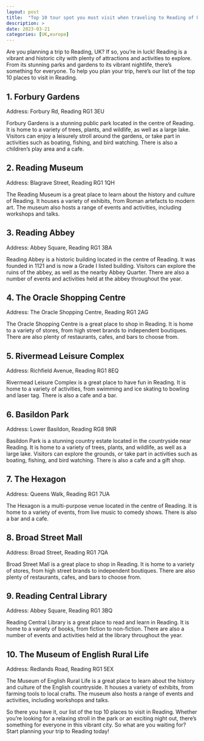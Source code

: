 ```yaml
---
layout: post
title:  "Top 10 tour spot you must visit when traveling to Reading of UK"
description: >
date: 2023-03-21
categories: [UK,europe]
---
```


Are you planning a trip to Reading, UK? If so, you’re in luck! Reading is a vibrant and historic city with plenty of attractions and activities to explore. From its stunning parks and gardens to its vibrant nightlife, there’s something for everyone. To help you plan your trip, here’s our list of the top 10 places to visit in Reading. 

## 1. Forbury Gardens

Address: Forbury Rd, Reading RG1 3EU

Forbury Gardens is a stunning public park located in the centre of Reading. It is home to a variety of trees, plants, and wildlife, as well as a large lake. Visitors can enjoy a leisurely stroll around the gardens, or take part in activities such as boating, fishing, and bird watching. There is also a children’s play area and a cafe. 

## 2. Reading Museum

Address: Blagrave Street, Reading RG1 1QH

The Reading Museum is a great place to learn about the history and culture of Reading. It houses a variety of exhibits, from Roman artefacts to modern art. The museum also hosts a range of events and activities, including workshops and talks. 

## 3. Reading Abbey

Address: Abbey Square, Reading RG1 3BA

Reading Abbey is a historic building located in the centre of Reading. It was founded in 1121 and is now a Grade I listed building. Visitors can explore the ruins of the abbey, as well as the nearby Abbey Quarter. There are also a number of events and activities held at the abbey throughout the year. 

## 4. The Oracle Shopping Centre

Address: The Oracle Shopping Centre, Reading RG1 2AG

The Oracle Shopping Centre is a great place to shop in Reading. It is home to a variety of stores, from high street brands to independent boutiques. There are also plenty of restaurants, cafes, and bars to choose from. 

## 5. Rivermead Leisure Complex

Address: Richfield Avenue, Reading RG1 8EQ

Rivermead Leisure Complex is a great place to have fun in Reading. It is home to a variety of activities, from swimming and ice skating to bowling and laser tag. There is also a cafe and a bar. 

## 6. Basildon Park

Address: Lower Basildon, Reading RG8 9NR

Basildon Park is a stunning country estate located in the countryside near Reading. It is home to a variety of trees, plants, and wildlife, as well as a large lake. Visitors can explore the grounds, or take part in activities such as boating, fishing, and bird watching. There is also a cafe and a gift shop. 

## 7. The Hexagon

Address: Queens Walk, Reading RG1 7UA

The Hexagon is a multi-purpose venue located in the centre of Reading. It is home to a variety of events, from live music to comedy shows. There is also a bar and a cafe. 

## 8. Broad Street Mall

Address: Broad Street, Reading RG1 7QA

Broad Street Mall is a great place to shop in Reading. It is home to a variety of stores, from high street brands to independent boutiques. There are also plenty of restaurants, cafes, and bars to choose from. 

## 9. Reading Central Library

Address: Abbey Square, Reading RG1 3BQ

Reading Central Library is a great place to read and learn in Reading. It is home to a variety of books, from fiction to non-fiction. There are also a number of events and activities held at the library throughout the year. 

## 10. The Museum of English Rural Life

Address: Redlands Road, Reading RG1 5EX

The Museum of English Rural Life is a great place to learn about the history and culture of the English countryside. It houses a variety of exhibits, from farming tools to local crafts. The museum also hosts a range of events and activities, including workshops and talks. 

So there you have it, our list of the top 10 places to visit in Reading. Whether you’re looking for a relaxing stroll in the park or an exciting night out, there’s something for everyone in this vibrant city. So what are you waiting for? Start planning your trip to Reading today!